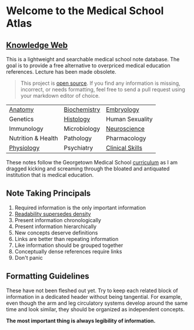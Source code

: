 # Welcome to the Medical School Atlas
## [Knowledge Web](https://medschoolatlas.xyz)

This is a lightweight and searchable medical school note database. The goal is to provide a free alternative to overpriced medical education references. Lecture has been made obsolete.

> This project is [open source](https://github.com/bjamturley/MedSchoolAtlas). If you find any information is missing, incorrect, or needs formatting, feel free to send a pull request using your markdown editor of choice.

|                                                           |                                                               |                                                                     |
| --------------------------------------------------------- | ------------------------------------------------------------- | ------------------------------------------------------------------- |
| [Anatomy](https://medschoolatlas.xyz/docs/anatomy/)       | [Biochemistry](https://medschoolatlas.xyz/docs/biochemistry/) | [Embryology](https://medschoolatlas.xyz/docs/embryology/)           |
| Genetics                                                  | [Histology](https://medschoolatlas.xyz/docs/histology/)       | Human Sexuality                                                     |
| Immunology                                                | Microbiology                                                  | [Neuroscience](https://medschoolatlas.xyz/docs/neuroscience/)       |
| Nutrition & Health                                        | Pathology                                                     | Pharmacology                                                        |
| [Physiology](https://medschoolatlas.xyz/docs/physiology/) | Psychiatry                                                    | [Clinical Skills](https://medschoolatlas.xyz/docs/clinical-skills/) |

These notes follow the Georgetown Medical School [curriculum](https://som.georgetown.edu/curriculum/journeyscurriculum/) as I am dragged kicking and screaming through the bloated and antiquated institution that is medical education.
## Note Taking Principals
1. Required information is the only important information
3. [Readability supersedes density](https://www.youtube.com/watch?v=_K-L9uhsBLM&t=52s)
4. Present information chronologically
5. Present information hierarchically
6. New concepts deserve definitions
7. Links are better than repeating information
8. Like information should be grouped together
9. Conceptually dense references require links
10. Don't panic
## Formatting Guidelines
These have not been fleshed out yet. Try to keep each related block of information in a dedicated header without being tangential. For example, even though the arm and leg circulatory systems  develop around the same time and look similar, they should be organized as independent concepts.

**The most important thing is always legibility of information.**